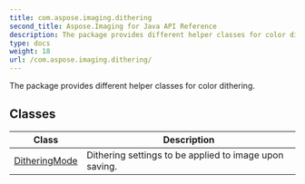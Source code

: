 ```yaml
---
title: com.aspose.imaging.dithering
second_title: Aspose.Imaging for Java API Reference
description: The package provides different helper classes for color dithering.
type: docs
weight: 18
url: /com.aspose.imaging.dithering/
---
```


The package provides different helper classes for color dithering.


## Classes

| Class | Description |
| --- | --- |
| [DitheringMode](../com.aspose.imaging.dithering/ditheringmode) | Dithering settings to be applied to image upon saving. |
